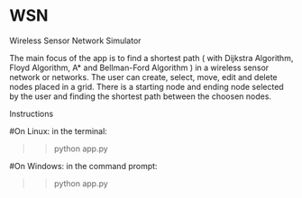 # WSN
Wireless Sensor Network Simulator

The main focus of the app is to find a shortest path ( with Dijkstra Algorithm, Floyd Algorithm, A* and Bellman-Ford Algorithm ) in a wireless sensor network or networks. The user can create, select, move, edit and delete nodes placed in a grid. There is a starting node and ending node selected by the user and finding the shortest path between the choosen nodes.

Instructions

 #On Linux:
  in the terminal:
  >>python app.py

 #On Windows:
  in the command prompt:
  >>python app.py
